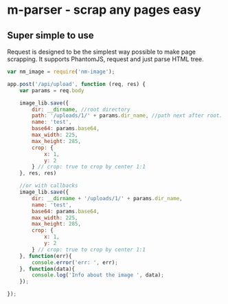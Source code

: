 # m-parser - scrap any pages easy

## Super simple to use

Request is designed to be the simplest way possible to make page scrapping. It supports PhantomJS, request and just parse HTML tree.

```javascript
var nm_image = require('nm-image');

app.post('/api/upload', function (req, res) {
	var params = req.body

	image_lib.save({
		dir: __dirname, //root directory
		path: '/uploads/1/' + params.dir_name, //path next after root. Need to do url in response
		name: 'test',
		base64: params.base64,
		max_width: 225,
		max_height: 285,
		crop: {
		    x: 1,
		    y: 2
		} // crop: true to crop by center 1:1
	}, res, res)

	//or with callbacks
    image_lib.save({
        dir: __dirname + '/uploads/1/' + params.dir_name,
        name: 'test',
        base64: params.base64,
        max_width: 225,
        max_height: 285,
        crop: {
            x: 1,
            y: 2
        } // crop: true to crop by center 1:1
    }, function(err){
        console.error('err: ', err);
    }, function(data){
        console.log('Info about the image ', data);
    });

});

```
